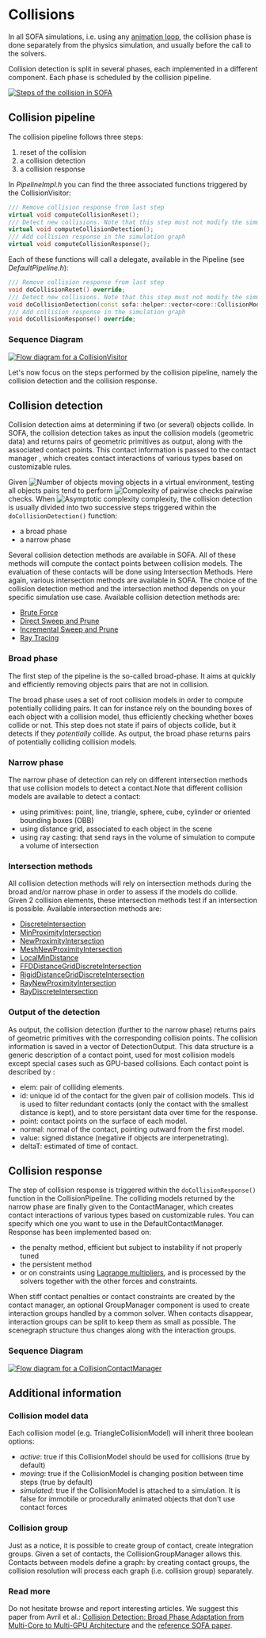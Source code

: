 Collisions
==========

In all SOFA simulations, i.e. using any [animation loop](https://www.sofa-framework.org/community/doc/main-principles/animationloop-and-visitors/), the collision phase is done separately from the physics simulation, and usually before the call to the solvers.

Collision detection is split in several phases, each implemented in a different component. Each phase is scheduled by the collision pipeline.

<a href="https://github.com/sofa-framework/doc/blob/master/images/collision/CollisionSteps.png?raw=true"><img src="https://github.com/sofa-framework/doc/blob/master/images/collision/CollisionSteps.png?raw=true" title="Steps of the collision in SOFA"/></a>

Collision pipeline
------------------

The collision pipeline follows three steps:

  1. reset of the collision
  2. a collision detection
  3. a collision response

In _PipelineImpl.h_ you can find the three associated functions triggered by the CollisionVisitor:
``` cpp
/// Remove collision response from last step
virtual void computeCollisionReset();
/// Detect new collisions. Note that this step must not modify the simulation graph
virtual void computeCollisionDetection();
/// Add collision response in the simulation graph
virtual void computeCollisionResponse();
```

Each of these functions will call a delegate, available in the Pipeline (see _DefaultPipeline.h_):
``` cpp
/// Remove collision response from last step
void doCollisionReset() override;
/// Detect new collisions. Note that this step must not modify the simulation graph
void doCollisionDetection(const sofa::helper::vector<core::CollisionModel*>& collisionModels) override;
/// Add collision response in the simulation graph
void doCollisionResponse() override;
```


### Sequence Diagram

<a href="https://github.com/sofa-framework/doc/blob/master/images/collision/CollisionVisitor.png?raw=true"><img src="https://github.com/sofa-framework/doc/blob/master/images/collision/CollisionVisitor.png?raw=true" title="Flow diagram for a CollisionVisitor"/></a>

Let's now focus on the steps performed by the collision pipeline, namely the collision detection and the collision response.





Collision detection
-------------------

Collision detection aims at determining if two (or several) objects collide. In SOFA, the collision detection takes as input the collision models (geometric data) and returns pairs of geometric primitives as output, along with the associated contact points. This contact information is passed to the contact manager , which creates contact interactions of various types based on customizable rules.

Given <img class="latex" src="https://latex.codecogs.com/png.latex?n" title="Number of objects" /> moving objects in a virtual environment, testing all objects pairs tend to perform <img class="latex" src="https://latex.codecogs.com/png.latex?n^2" title="Complexity of pairwise checks" /> pairwise checks. When <img class="latex" src="https://latex.codecogs.com/png.latex?%5Cmathcal%7BO%7D%20%28%20n%5E2%29" title="Asymptotic complexity" /> complexity, the collision detection is usually divided into two successive steps triggered within the ```doCollisionDetection()``` function:

- a broad phase
- a narrow phase


Several collision detection methods are available in SOFA. All of these methods will compute the contact points between collision models. The evaluation of these contacts will be done using Intersection Methods. Here again, various intersection methods are available in SOFA. The choice of the collision detection method and the intersection method depends on your specific simulation use case.
Available collision detection methods are:

- [Brute Force](https://www.sofa-framework.org/community/doc/components/collision/detection-brute-force)
- [Direct Sweep and Prune](https://www.sofa-framework.org/community/doc/components/collision/detection-sweep-and-prune/)
- [Incremental Sweep and Prune](https://www.sofa-framework.org/community/doc/components/collision/detection-sap-incremental/)
- [Ray Tracing](https://www.sofa-framework.org/community/doc/components/collision/detection-ray-tracing)


### Broad phase

The first step of the pipeline is the so-called broad-phase. It aims at quickly and efficiently removing objects pairs that are not in collision.

The broad phase uses a set of root collision models in order to compute potentially colliding pairs. It can for instance rely on the bounding boxes of each object with a collision model, thus efficiently checking whether boxes collide or not. This step does not state if pairs of objects collide, but it detects if they *potentially* collide. As output, the broad phase returns pairs of potentially colliding collision models.


### Narrow phase

The narrow phase of detection can rely on different intersection methods that use collision models to detect a contact.Note that different collision models are available to detect a contact:

  - using primitives: point, line, triangle, sphere, cube, cylinder or oriented bounding boxes (OBB)
  - using distance grid, associated to each object in the scene
  - using ray casting: that send rays in the volume of simulation to compute a volume of intersection


### Intersection methods

All collision detection methods will rely on intersection methods during the broad and/or narrow phase in order to assess if the models do collide. Given 2 collision elements, these intersection methods test if an intersection is possible.
Available intersection methods are:

- [DiscreteIntersection](https://www.sofa-framework.org/community/doc/components/collision/intersection-methods/)
- [MinProximityIntersection](https://www.sofa-framework.org/community/doc/components/collision/intersection-methods/)
- [NewProximityIntersection](https://www.sofa-framework.org/community/doc/components/collision/intersection-methods/)
- [MeshNewProximityIntersection](https://www.sofa-framework.org/community/doc/components/collision/intersection-methods/)
- [LocalMinDistance](https://www.sofa-framework.org/community/doc/components/collision/intersection-methods/)
- [FFDDistanceGridDiscreteIntersection](https://www.sofa-framework.org/community/doc/components/collision/intersection-methods/)
- [RigidDistanceGridDiscreteIntersection](https://www.sofa-framework.org/community/doc/components/collision/intersection-methods/)
- [RayNewProximityIntersection](https://www.sofa-framework.org/community/doc/components/collision/intersection-methods/)
- [RayDiscreteIntersection](https://www.sofa-framework.org/community/doc/components/collision/intersection-methods/)


### Output of the detection

As output, the collision detection (further to the narrow phase) returns pairs of geometric primitives with the corresponding collision points. The collision information is saved in a vector of DetectionOutput. This data structure is a generic description of a contact point, used for most collision models except special cases such as GPU-based collisions.
Each contact point is described by :

- elem: pair of colliding elements.
- id: unique id of the contact for the given pair of collision models. This id is used to filter redundant contacts (only the contact with the smallest distance is kept), and to store persistant data over time for the response.
- point: contact points on the surface of each model.
- normal: normal of the contact, pointing outward from the first model.
- value: signed distance (negative if objects are interpenetrating).
- deltaT: estimated of time of contact.



Collision response
------------------

The step of collision response is triggered within the ```doCollisionResponse()``` function in the CollisionPipeline. The colliding models returned by the narrow phase are finally given to the ContactManager, which creates contact interactions of various types based on customizable rules. You can specify which one you want to use in the DefaultContactManager. Response has been implemented based on:

- the penalty method, efficient but subject to instability if not properly tuned
- the persistent method
- or on constraints using [Lagrange multipliers](https://www.sofa-framework.org/community/doc/simulation-principles/constraint/lagrange-constraint/), and is processed by the solvers together with the other forces and constraints.

When stiff contact penalties or contact constraints are created by the contact manager, an optional GroupManager component is used to create interaction groups handled by a common solver. When contacts disappear, interaction groups can be split to keep them as small as possible. The scenegraph structure thus changes along with the interaction groups.


### Sequence Diagram

<a href="https://github.com/sofa-framework/doc/blob/master/images/collision/CollisionContactManager.png?raw=true"><img src="https://github.com/sofa-framework/doc/blob/master/images/collision/CollisionContactManager.png?raw=true" title="Flow diagram for a CollisionContactManager"/></a>





Additional information
----------------------

### Collision model data

Each collision model (e.g. TriangleCollisionModel) will inherit three boolean options:

- _active_: true if this CollisionModel should be used for collisions (true by default)
- _moving_: true if the CollisionModel is changing position between time steps (true by default)
- _simulated_: true if the CollisionModel is attached to a simulation. It is false for immobile or procedurally animated objects that don't use contact forces

### Collision group

Just as a notice, it is possible to create group of contact, create integration groups. Given a set of contacts, the CollisionGroupManager allows this. Contacts between models define a graph: by creating contact groups, the collision resolution will process each graph (i.e. collision group) separately.


### Read more

Do not hesitate browse and report interesting articles.
We suggest this paper from Avril et al.: [Collision Detection: Broad Phase Adaptation from Multi-Core to Multi-GPU Architecture](https://hal.archives-ouvertes.fr/hal-01018759/ ) and the [reference SOFA paper](https://hal.inria.fr/hal-00681539/).